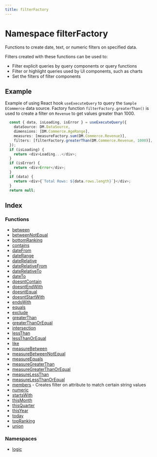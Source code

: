 ```yaml
---
title: filterFactory
---
```


# Namespace filterFactory

Functions to create date, text, or numeric filters on specified data.

Filters created with these functions can be used to:

+ Filter explicit queries by query components or query functions
+ Filter or highlight queries used by UI components, such as charts
+ Set the filters of filter components

## Example

Example of using React hook `useExecuteQuery` to query the `Sample ECommerce` data source.
Factory function `filterFactory.greaterThan()` is used to create a filter on `Revenue` to get values
greater than 1000.
```ts
  const { data, isLoading, isError } = useExecuteQuery({
    dataSource: DM.DataSource,
    dimensions: [DM.Commerce.AgeRange],
    measures: [measureFactory.sum(DM.Commerce.Revenue)],
    filters: [filterFactory.greaterThan(DM.Commerce.Revenue, 1000)],
  });
  if (isLoading) {
    return <div>Loading...</div>;
  }
  if (isError) {
    return <div>Error</div>;
  }
  if (data) {
    return <div>{`Total Rows: ${data.rows.length}`}</div>;
  }
  return null;
```

## Index

### Functions

- [between](functions/function.between.md)
- [betweenNotEqual](functions/function.betweenNotEqual.md)
- [bottomRanking](functions/function.bottomRanking.md)
- [contains](functions/function.contains.md)
- [dateFrom](functions/function.dateFrom.md)
- [dateRange](functions/function.dateRange.md)
- [dateRelative](functions/function.dateRelative.md)
- [dateRelativeFrom](functions/function.dateRelativeFrom.md)
- [dateRelativeTo](functions/function.dateRelativeTo.md)
- [dateTo](functions/function.dateTo.md)
- [doesntContain](functions/function.doesntContain.md)
- [doesntEndWith](functions/function.doesntEndWith.md)
- [doesntEqual](functions/function.doesntEqual.md)
- [doesntStartWith](functions/function.doesntStartWith.md)
- [endsWith](functions/function.endsWith.md)
- [equals](functions/function.equals.md)
- [exclude](functions/function.exclude.md)
- [greaterThan](functions/function.greaterThan.md)
- [greaterThanOrEqual](functions/function.greaterThanOrEqual.md)
- [intersection](functions/function.intersection.md)
- [lessThan](functions/function.lessThan.md)
- [lessThanOrEqual](functions/function.lessThanOrEqual.md)
- [like](functions/function.like.md)
- [measureBetween](functions/function.measureBetween.md)
- [measureBetweenNotEqual](functions/function.measureBetweenNotEqual.md)
- [measureEquals](functions/function.measureEquals.md)
- [measureGreaterThan](functions/function.measureGreaterThan.md)
- [measureGreaterThanOrEqual](functions/function.measureGreaterThanOrEqual.md)
- [measureLessThan](functions/function.measureLessThan.md)
- [measureLessThanOrEqual](functions/function.measureLessThanOrEqual.md)
- [members](functions/function.members.md) - Creates filter on attribute to match certain string values
- [numeric](functions/function.numeric.md)
- [startsWith](functions/function.startsWith.md)
- [thisMonth](functions/function.thisMonth.md)
- [thisQuarter](functions/function.thisQuarter.md)
- [thisYear](functions/function.thisYear.md)
- [today](functions/function.today.md)
- [topRanking](functions/function.topRanking.md)
- [union](functions/function.union.md)

### Namespaces

- [logic](namespaces/namespace.logic/index.md) <Badge type="beta" text="Beta" />
